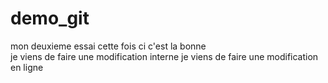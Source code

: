 # demo_git
mon deuxieme essai cette fois ci c'est la bonne  
je viens de faire une modification interne 
je viens de faire une modification en ligne
